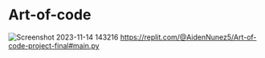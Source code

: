 # Art-of-code
![Screenshot 2023-11-14 143216](https://github.com/AidenNunez/Art-of-code/assets/150850352/9598a9b6-ff70-48b9-8b20-a2dd449449b7)
https://replit.com/@AidenNunez5/Art-of-code-project-final#main.py
